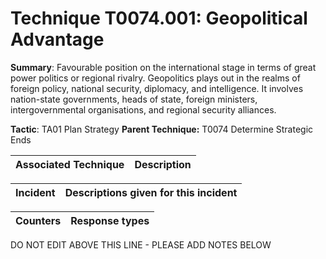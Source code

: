 # Technique T0074.001: Geopolitical Advantage

**Summary**: Favourable position on the international stage in terms of great power politics or regional rivalry. Geopolitics plays out in the realms of foreign policy, national security, diplomacy, and intelligence. It involves nation-state governments, heads of state, foreign ministers, intergovernmental organisations, and regional security alliances.

**Tactic**: TA01 Plan Strategy            **Parent Technique:** T0074 Determine Strategic Ends


| Associated Technique | Description |
| --------- | ------------------------- |



| Incident | Descriptions given for this incident |
| -------- | -------------------- |



| Counters | Response types |
| -------- | -------------- |


DO NOT EDIT ABOVE THIS LINE - PLEASE ADD NOTES BELOW